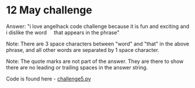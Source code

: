 # 12 May challenge

Answer: "i love angelhack code challenge because it is fun and exciting and i dislike the word&nbsp; &nbsp; &nbsp;that appears in the phrase"

Note: There are 3 space characters between "word" and "that" in the above phrase, and all other words are separated by 1 space character.

Note: The quote marks are not part of the answer.  They are there to show there are no leading or trailing spaces in the answer string.


Code is found here - [challenge5.py](code/challenge5.py)

